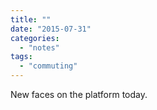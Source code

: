 ```yaml
---
title: ""
date: "2015-07-31"
categories: 
  - "notes"
tags: 
  - "commuting"
---
```


New faces on the platform today.
